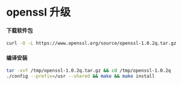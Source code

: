 # openssl 升级

#### 下载软件包

```sh
curl -O -L https://www.openssl.org/source/openssl-1.0.2q.tar.gz
```

#### 编译安装

```sh
tar -xvf /tmp/openssl-1.0.2q.tar.gz && cd /tmp/openssl-1.0.2q
./config --prefix=/usr --shared && make && make install
```
